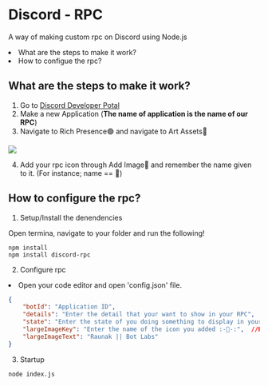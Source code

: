 # Discord - RPC

A way of making custom rpc on Discord using Node.js

<li>What are the steps to make it work?
<li>How to configue the rpc?

## What are the steps to make it work?

1. Go to <a href="https://discord.com/developers/applications">Discord Developer Potal</a>
2. Make a new Application (__The name of application is the name of our RPC__)
3. Navigate to Rich Presence🟢 and navigate to Art Assets🔵

<img src="https://media.discordapp.net/attachments/755031719811481601/801731202045968384/unknown.png?width=1189&height=588"></img>

4. Add your rpc icon through Add Image🔴 and remember the name given to it. (For instance; name == 🧿)

## How to configure the rpc?

1. Setup/Install the denendencies

Open termina, navigate to your folder and run the following!

```
npm install
npm install discord-rpc
```

2. Configure rpc

<li>Open your code editor and open 'config.json' file.

```json
{
    "botId": "Application ID",
    "details": "Enter the detail that your want to show in your RPC",
    "state": "Enter the state of you doing something to display in your RPC",
    "largeImageKey": "Enter the name of the icon you added :-🧿-:",  //How to configure the bot, Step-4
    "largeImageText": "Raunak || Bot Labs"
}
```

3. Startup

```
node index.js
```